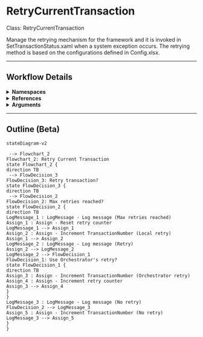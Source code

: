 # RetryCurrentTransaction
Class: RetryCurrentTransaction

Manage the retrying mechanism for the framework and it is invoked in SetTransactionStatus.xaml when a system exception occurs. 
The retrying method is based on the configurations defined in Config.xlsx.

<hr />

## Workflow Details
<details>
    <summary>
    <b>Namespaces</b>
    </summary>

    - System
- System.Collections.Generic
- System.Data
- System.Linq
- System.Text
- UiPath.Core
- UiPath.Core.Activities
- System.Linq.Expressions
- System.Collections.ObjectModel


</details>
<details>
    <summary>
    <b>References</b>
    </summary>

    - Microsoft.CSharp
- System
- System.Activities
- System.ComponentModel.TypeConverter
- System.Core
- System.Data
- System.Data.Common
- System.Linq
- System.ObjectModel
- System.Private.CoreLib
- System.Runtime.Serialization
- System.ServiceModel
- System.ServiceModel.Activities
- System.ValueTuple
- System.Xaml
- System.Xml
- System.Xml.Linq
- UiPath.Excel
- UiPath.System.Activities
- UiPath.System.Activities.Design


</details>
<details>
    <summary>
    <b>Arguments</b>
    </summary>

    <table><tr><th>Name</th><th>Direction</th><th>Type</th><th>Description</th></tr><tr><td>in_Config</td><td>InArgument</td><td>scg:Dictionary<x:String, x:Object></td><td>Dictionary structure to store configuration data of the process (settings, constants and assets).</td></tr><tr><td>io_RetryNumber</td><td>InOutArgument</td><td>x:Int32</td><td>Used to control the number of attempts of retrying the transaction processing in case of system exceptions.</td></tr><tr><td>io_TransactionNumber</td><td>InOutArgument</td><td>x:Int32</td><td>Sequential counter of transaction items.</td></tr><tr><td>in_SystemException</td><td>InArgument</td><td>s:Exception</td><td>Used during transitions between states to represent exceptions other than business exceptions.</td></tr><tr><td>in_QueueRetry</td><td>InArgument</td><td>x:Boolean</td><td>Used to indicate whether the retry procedure is managed by an Orchestrator queue.</td></tr></table>
    
</details>

<hr />

## Outline (Beta)

```mermaid
stateDiagram-v2

 --> Flowchart_2
Flowchart_2: Retry Current Transaction
state Flowchart_2 {
direction TB
 --> FlowDecision_3
FlowDecision_3: Retry transaction?
state FlowDecision_3 {
direction TB
 --> FlowDecision_2
FlowDecision_2: Max retries reached?
state FlowDecision_2 {
direction TB
LogMessage_1 : LogMessage - Log message (Max retries reached)
Assign_1 : Assign - Reset retry counter
LogMessage_1 --> Assign_1
Assign_2 : Assign - Increment TransactionNumber (Local retry)
Assign_1 --> Assign_2
LogMessage_2 : LogMessage - Log message (Retry)
Assign_2 --> LogMessage_2
LogMessage_2 --> FlowDecision_1
FlowDecision_1: Use Orchestrator's retry?
state FlowDecision_1 {
direction TB
Assign_3 : Assign - Increment TransactionNumber (Orchestrator retry)
Assign_4 : Assign - Increment retry counter
Assign_3 --> Assign_4
}
}
LogMessage_3 : LogMessage - Log message (No retry)
FlowDecision_2 --> LogMessage_3
Assign_5 : Assign - Increment TransactionNumber (No retry)
LogMessage_3 --> Assign_5
}
}
```